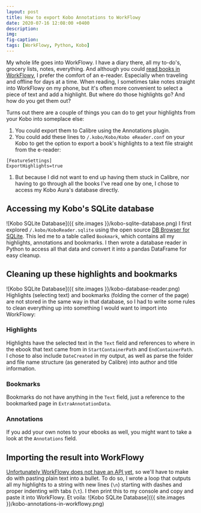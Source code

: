 ```yaml
---
layout: post
title: How to export Kobo Annotations to WorkFlowy
date: 2020-07-16 12:08:00 +0400
description:
img:
fig-caption:
tags: [WorkFlowy, Python, Kobo]
---
```

My whole life goes into WorkFlowy. I have a diary there, all my to-do's, grocery lists, notes, everything. And although you could [read books in WorkFlowy](https://blog.workflowy.com/2016/07/07/books-in-workflowy/), I prefer the comfort of an e-reader. Especially when traveling and offline for days at a time. When reading, I sometimes take notes straight into WorkFlowy on my phone, but it's often more convenient to select a piece of text and add a highlight. But where do those highlights go? And how do you get them out?

Turns out there are a couple of things you can do to get your highlights from your Kobo into someplace else:
1. You could export them to Calibre using the Annotations plugin.
1. You could add these lines to `/.kobo/Kobo/Kobo eReader.conf` on your Kobo to get the option to export a book's highlights to a text file straight from the e-reader:
  ```
  [FeatureSettings]
  ExportHighlights=true
  ```
1. But because I did not want to end up having them stuck in Calibre, nor having to go through all the books I've read one by one, I chose to access my Kobo Aura's database directly.

## Accessing my Kobo's SQLite database
![Kobo SQLite Database]({{ site.images }}/kobo-sqlite-database.png)
I first explored `/.kobo/KoboReader.sqlite` using the open source [DB Browser for SQLite](https://sqlitebrowser.org/). This led me to a table called `Bookmark`, which contains all my highlights, annotations and bookmarks. I then wrote a database reader in Python to access all that data and convert it into a pandas DataFrame for easy cleanup.

## Cleaning up these highlights and bookmarks
![Kobo SQLite Database]({{ site.images }}/kobo-database-reader.png)
Highlights (selecting text) and bookmarks (folding the corner of the page) are not stored in the same way in that database, so I had to write some rules to clean everything up into something I would want to import into WorkFlowy:

### Highlights
Highlights have the selected text in the `Text` field and references to where in the ebook that text came from in `StartContainerPath` and `EndContainerPath`. I chose to also include `DateCreated` in my output, as well as parse the folder and file name structure (as generated by Calibre) into author and title information.

### Bookmarks
Bookmarks do not have anything in the `Text` field, just a reference to the bookmarked page in `ExtraAnnotationData`.

### Annotations
If you add your own notes to your ebooks as well, you might want to take a look at the `Annotations` field.

## Importing the result into WorkFlowy
[Unfortunately WorkFlowy does not have an API yet](https://workflowy.zendesk.com/hc/en-us/community/posts/201100295-API), so we'll have to make do with pasting plain text into a bullet. To do so, I wrote a loop that outputs all my highlights to a string with new lines (`\n`) starting with dashes and proper indenting with tabs (`\t`). I then print this to my console and copy and paste it into WorkFlowy. Et voila:
![Kobo SQLite Database]({{ site.images }}/kobo-annotations-in-workflowy.png)
